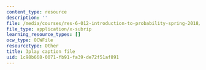```yaml
---
content_type: resource
description: ''
file: /media/courses/res-6-012-introduction-to-probability-spring-2018/1c98b6680071fb91fa39de72f51af891_Bj3sA7vGpYo.srt
file_type: application/x-subrip
learning_resource_types: []
ocw_type: OCWFile
resourcetype: Other
title: 3play caption file
uid: 1c98b668-0071-fb91-fa39-de72f51af891
---
```

